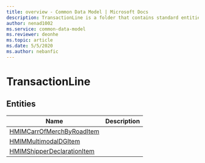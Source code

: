 ```yaml
---
title: overview - Common Data Model | Microsoft Docs
description: TransactionLine is a folder that contains standard entities related to the Common Data Model.
author: nenad1002
ms.service: common-data-model
ms.reviewer: deonhe
ms.topic: article
ms.date: 5/5/2020
ms.author: nebanfic
---
```


# TransactionLine


## Entities

|Name|Description|
|---|---|
|[HMIMCarrOfMerchByRoadItem](HMIMCarrOfMerchByRoadItem.md)||
|[HMIMMultimodalDGItem](HMIMMultimodalDGItem.md)||
|[HMIMShipperDeclarationItem](HMIMShipperDeclarationItem.md)||
